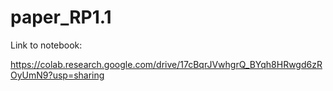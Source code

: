 # paper_RP1.1

Link to notebook:

https://colab.research.google.com/drive/17cBqrJVwhgrQ_BYqh8HRwgd6zROyUmN9?usp=sharing
